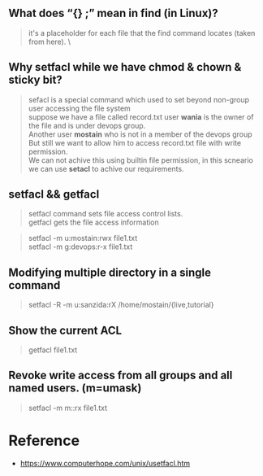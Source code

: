 ##  What does “{} \;” mean in find (in Linux)?
> it's a placeholder for each file that the find command locates (taken from here). \

## Why setfacl while we have chmod & chown & sticky bit?
> sefacl is a special command which used to set beyond non-group user accessing the file system \
> suppose we have a file called record.txt user **wania** is the owner of the file and is under devops group. \
> Another user **mostain** who is not in a member of the devops group \
> But still we want to allow him to access record.txt file with write permission. \
> We can not achive this using builtin file permission, in this scneario we can use **setacl** to achive our requirements.


## setfacl && getfacl
>  setfacl command sets file access control lists. \
> getfacl gets the file access information

> setfacl -m u:mostain:rwx file1.txt \
> setfacl -m g:devops:r-x file1.txt

## Modifying multiple directory in a single command
> setfacl -R -m u:sanzida:rX /home/mostain/{live,tutorial}

## Show the current ACL
> getfacl file1.txt

## Revoke write access from all groups and all named users. (m=umask)
> setfacl -m m::rx file1.txt

# Reference
* https://www.computerhope.com/unix/usetfacl.htm
